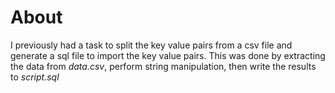 # About
I previously had a task to split the key value pairs from a csv file and generate a sql file to import the key value pairs. This was done by extracting the data from *data.csv*, perform string manipulation, then write the results to *script.sql*
